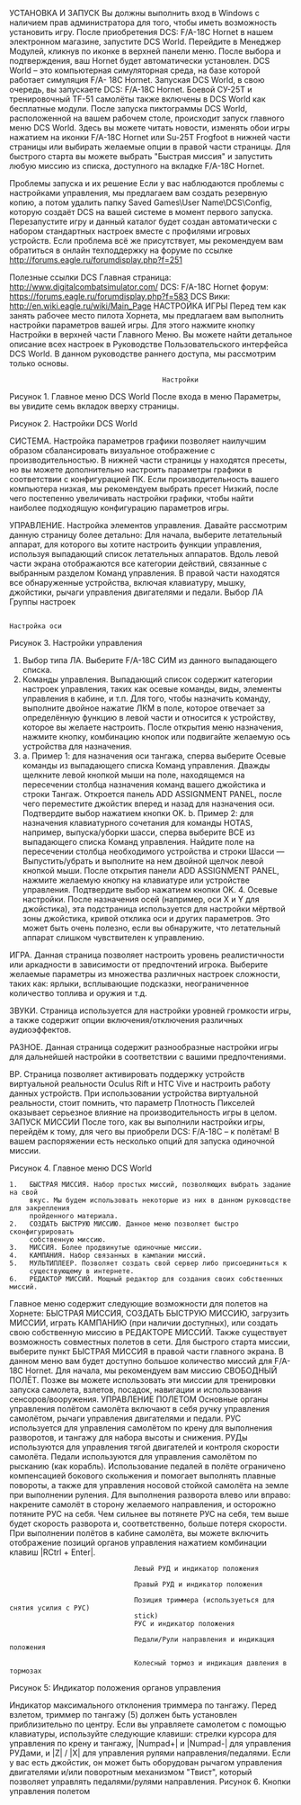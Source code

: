 УСТАНОВКА И ЗАПУСК
Вы должны выполнить вход в Windows с наличием прав администратора для того, чтобы иметь
возможность установить игру.
После приобретения DCS: F/A-18C Hornet в нашем электронном магазине, запустите DCS World.
Перейдите в Менеджер Модулей, кликнув по иконке в верхней панели меню. После выбора и
подтверждения, ваш Hornet будет автоматически установлен.
DCS World – это компьютерная симуляторная среда, на базе которой работает симуляция F/A-
18C Hornet. Запуская DCS World, в свою очередь, вы запускаете DCS: F/A-18C Hornet.
Боевой СУ-25Т и тренировочный TF-51 самолёты также включены в DCS World как бесплатные
модули.
После запуска пиктограммы DCS World, расположенной на вашем рабочем столе, происходит
запуск главного меню DCS World. Здесь вы можете читать новости, изменять обои игры нажатием
на иконки F/A-18C Hornet или Su-25T Frogfoot в нижней части страницы или выбирать желаемые
опции в правой части страницы. Для быстрого старта вы можете выбрать "Быстрая миссия" и
запустить любую миссию из списка, доступного на вкладке F/A-18C Hornet.



Проблемы запуска и их решение
Если у вас наблюдаются проблемы с настройками управления, мы предлагаем вам создать
резервную копию, а потом удалить папку Saved Games\User Name\DCS\Config, которую создаёт
DCS на вашей системе в момент первого запуска. Перезапустите игру и данный каталог будет
создан автоматически с набором стандартных настроек вместе с профилями игровых устройств.
Если проблема всё же присутствует, мы рекомендуем вам обратиться в онлайн техподдержку на
форуме по ссылке http://forums.eagle.ru/forumdisplay.php?f=251


Полезные ссылки
DCS Главная страница:
http://www.digitalcombatsimulator.com/
DCS: F/A-18C Hornet форум:
https://forums.eagle.ru/forumdisplay.php?f=583
DCS Вики:
http://en.wiki.eagle.ru/wiki/Main_Page
НАСТРОЙКА ИГРЫ
Перед тем как занять рабочее место пилота Хорнета, мы предлагаем вам выполнить настройки
параметров вашей игры. Для этого нажмите кнопку Настройки в верхней части Главного Меню.
Вы можете найти детальное описание всех настроек в Руководстве Пользовательского
интерфейса DCS World. В данном руководстве раннего доступа, мы рассмотрим только основы.




                                          Настройки




Рисунок 1. Главное меню DCS World
После входа в меню Параметры, вы увидите семь вкладок вверху страницы.




Рисунок 2. Настройки DCS World

СИСТЕМА. Настройка параметров графики позволяет наилучшим образом сбалансировать
визуальное отображение с производительностью. В нижней части страницы у находятся пресеты,
но вы можете дополнительно настроить параметры графики в соответствии с конфигурацией ПК.
Если производительность вашего компьютера низкая, мы рекомендуем выбрать пресет Низкий,
после чего постепенно увеличивать настройки графики, чтобы найти наиболее подходящую
конфигурацию параметров игры.

УПРАВЛЕНИЕ. Настройка элементов управления. Давайте рассмотрим данную страницу более
детально:
Для начала, выберите летательный аппарат, для которого вы хотите настроить функции
управления, используя выпадающий список летательных аппаратов. Вдоль левой части экрана
отображаются все категории действий, связанные с выбранным разделом Команд управления. В
правой части находятся все обнаруженные устройства, включая клавиатуру, мышку, джойстики,
рычаги управления двигателями и педали.
             Выбор ЛА                           Группы настроек




                                                                     Настройка оси




Рисунок 3. Настройки управления

   1.   Выбор типа ЛА. Выберите F/A-18C СИМ из данного выпадающего списка.
   2.   Команды управления. Выпадающий список содержит категории настроек
        управления, таких как осевые команды, виды, элементы управления в кабине, и т.п.
        Для того, чтобы назначить команду, выполните двойное нажатие ЛКМ в поле, которое
        отвечает за определённую функцию в левой части и относится к устройству, которое
        вы желаете настроить. После открытия меню назначения, нажмите кнопку,
        комбинацию кнопок или подвигайте желаемую ось устройства для назначения.
   3.
        a.   Пример 1: для назначения оси тангажа, сперва выберите Осевые команды из
             выпадающего списка Команд управления. Дважды щелкните левой кнопкой мыши
             на поле, находящемся на пересечении столбца назначения команд вашего
             джойстика и строки Тангаж. Откроется панель ADD ASSIGNMENT PANEL, после
             чего переместите джойстик вперед и назад для назначения оси. Подтвердите
             выбор нажатием кнопки OK.
        b.   Пример 2: для назначения клавиатурного сочетания для команды HOTAS,
             например, выпуска/уборки шасси, сперва выберите ВСЕ из выпадающего списка
             Команд управления. Найдите поле на пересечении столбца необходимого
             устройства и строки Шасси — Выпустить/убрать и выполните на нем двойной
             щелчок левой кнопкой мыши. После открытия панели ADD ASSIGNMENT PANEL,
             нажмите желаемую кнопку на клавиатуре или устройстве управления.
             Подтвердите выбор нажатием кнопки OK.
    4.   Осевые настройки. После назначения осей (например, оси X и Y для джойстика), эта
         подстраница используется для настройки мёртвой зоны джойстика, кривой отклика оси
         и других параметров. Это может быть очень полезно, если вы обнаружите, что
         летательный аппарат слишком чувствителен к управлению.


ИГРА. Данная страница позволяет настроить уровень реалистичности или аркадности в
зависимости от предпочтений игрока. Выберите желаемые параметры из множества различных
настроек сложности, таких как: ярлыки, всплывающие подсказки, неограниченное количество
топлива и оружия и т.д.

ЗВУКИ. Страница используется для настройки уровней громкости игры, а также содержит опции
включения/отключения различных аудиоэффектов.

РАЗНОЕ. Данная страница содержит разнообразные настройки игры для дальнейшей настройки
в соответствии с вашими предпочтениями.

ВР. Страница позволяет активировать поддержку устройств виртуальной реальности Oculus Rift
и HTC Vive и настроить работу данных устройств. При использовании устройства виртуальной
реальности, стоит помнить, что параметр Плотность Пикселей оказывает серьезное влияние на
производительность игры в целом.
ЗАПУСК МИССИИ
После того, как вы выполнили настройки игры, перейдём к тому, для чего вы приобрели
DCS: F/A-18C – к полётам! В вашем распоряжении есть несколько опций для запуска одиночной
миссии.




Рисунок 4. Главное меню DCS World

    1.   БЫСТРАЯ МИССИЯ. Набор простых миссий, позволяющих выбрать задание на свой
         вкус. Мы будем использовать некоторые из них в данном руководстве для закрепления
         пройденного материала.
    2.   СОЗДАТЬ БЫСТРУЮ МИССИЮ. Данное меню позволяет быстро сконфигурировать
         собственную миссию.
    3.   МИССИЯ. Более продвинутые одиночные миссии.
    4.   КАМПАНИЯ. Набор связанных в кампании миссий.
    5.   МУЛЬТИПЛЕЕР. Позволяет создать свой сервер либо присоединиться к
         существующему в интернете.
    6.   РЕДАКТОР МИССИЙ. Мощный редактор для создания своих собственных миссий.


Главное меню содержит следующие возможности для полетов на Хорнете: БЫСТРАЯ МИССИЯ,
СОЗДАТЬ БЫСТРУЮ МИССИЮ, загрузить МИССИИ, играть КАМПАНИЮ (при наличии доступных),
или создать свою собственную миссию в РЕДАКТОРЕ МИССИЙ. Также существует возможность
совместных полетов в сети.
Для быстрого старта миссии, выберите пункт БЫСТРАЯ МИССИЯ в правой части главного экрана.
В данном меню вам будет доступно большое количество миссий для F/A-18C Hornet.
Для начала, мы рекомендуем вам миссию СВОБОДНЫЙ ПОЛЁТ. Позже вы можете использовать
эти миссии для тренировки запуска самолета, взлетов, посадок, навигации и использования
сенсоров/вооружения.
УПРАВЛЕНИЕ ПОЛЕТОМ
Основные органы управления полётом самолёта включают в себя ручку управления самолётом,
рычаги управления двигателями и педали. РУС используется для управления самолётом по крену
для выполнения разворотов, и тангажу для набора высоты и снижения. РУДы используются для
управления тягой двигателей и контроля скорости самолёта. Педали используются для
управления самолётом по рысканию (как корабль). Использование педалей в полёте ограничено
компенсацией бокового скольжения и помогает выполнять плавные повороты, а также для
управления носовой стойкой самолёта на земле при выполнении руления.
Для выполнения разворота влево или вправо: накрените самолёт в сторону желаемого
направления, и осторожно потяните РУС на себя. Чем сильнее вы потянете РУС на себя, тем
выше будет скорость разворота и, соответственно, больше потеря скорости.
При выполнении полётов в кабине самолёта, вы можете включить отображение позиций органов
управления нажатием комбинации клавиш |RCtrl + Enter|.


                                   Левый РУД и индикатор положения

                                   Правый РУД и индикатор положения

                                   Позиция триммера (используеться для снятия усилия с РУС)
                                   stick)
                                   РУС и индикатор положения

                                   Педали/Рули направления и индикация положения

                                   Колесный тормоз и индикация давления в тормозах




Рисунок 5: Индикатор положения органов управления

Индикатор максимального отклонения триммера по тангажу. Перед взлетом, триммер по тангажу
(5) должен быть установлен приблизительно по центру.
Если вы управляете самолетом с помощью клавиатуры, используйте следующие клавиши:
стрелки курсора для управления по крену и тангажу, |Numpad+| и |Numpad-| для управления
РУДами, и |Z| / |X| для управления рулями направления/педалями. Если у вас есть джойстик, он
может быть оборудован рычагом управления двигателями и/или поворотным механизмом
"Твист", который позволяет управлять педалями/рулями направления.
Рисунок 6. Кнопки управления полетом


